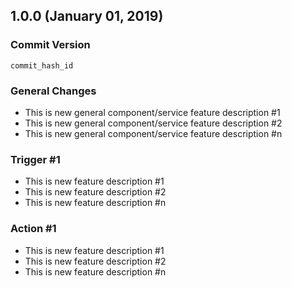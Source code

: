 ## 1.0.0 (January 01, 2019)

### Commit Version 

`commit_hash_id`

### General Changes

* This is new general component/service feature description #1
* This is new general component/service feature description #2
* This is new general component/service feature description #n

### Trigger #1

* This is new feature description #1
* This is new feature description #2
* This is new feature description #n

### Action #1

* This is new feature description #1
* This is new feature description #2
* This is new feature description #n

